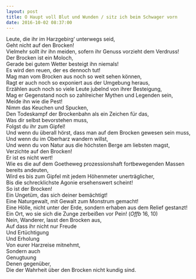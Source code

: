 ```yaml
---
layout: post
title: O Haupt voll Blut und Wunden / sitz ich beim Schwager vorn
date: 2016-10-02 08:37:00
---
```


Leute, die ihr im Harzgebirg‘ unterwegs seid, <br>
Geht nicht auf den Brocken!<br>
Vielmehr sollt ihr ihn meiden, sofern ihr Genuss vorzieht dem Verdruss!<br>
Der Brocken ist ein Moloch, <br>
Gerade bei gutem Wetter besteigt ihn niemals!<br>
Es wird den reuen, der es dennoch tut!<br>
Mag man vom Brocken aus noch so weit sehen können,<br>
Ragt er auch noch so exponiert aus der Umgebung heraus,<br>
Erzählen auch noch so viele Leute jubelnd von ihrer Besteigung,<br>
Mag er Gegenstand noch so zahlreicher Mythen und Legenden sein,<br>
Meide ihn wie die Pest!<br>
Nimm das Keuchen und Spucken,<br>
Den Todeskampf der Brockenbahn als ein Zeichen für das,<br>
Was dir selbst bevorstehen muss,<br>
Folgst du ihr zum Gipfel!<br>
Und wenn du überall hörst, dass man auf dem Brocken gewesen sein muss,<br>
Und wenn du im Oberharz wandern willst,<br>
Und wenn du von Natur aus die höchsten Berge am liebsten magst,<br>
Verzichte auf den Brocken!<br>
Er ist es nicht wert!<br>
Wie es die auf dem Goetheweg prozessionshaft fortbewegenden Massen bereits andeuten,<br>
Wird es bis zum Gipfel mit jedem Höhenmeter unerträglicher,<br>
Bis die schrecklichste Agonie ersehenswert scheint!<br>
So ist der Brocken!<br>
Ein Ungetüm, das sich deiner bemächtigt!<br>
Eine Naturgewalt, mit Gewalt zum Monstrum gemacht!<br>
Eine Hölle, nicht unter der Erde, sondern erhaben aus dem Relief gestanzt! <br>
Ein Ort, wo sie sich die Zunge zerbeißen vor Pein! (*Offb* 16, 10)<br>
Nein, Wanderer, lasst den Brocken aus,<br>
Auf dass ihr nicht nur Freude <br>
Und Ertüchtigung <br>
Und Erholung <br>
Von eurer Harzreise mitnehmt,<br>
Sondern auch<br>
Genugtuung<br>
Denen gegenüber, <br>
Die der Wahrheit über den Brocken nicht kundig sind.

